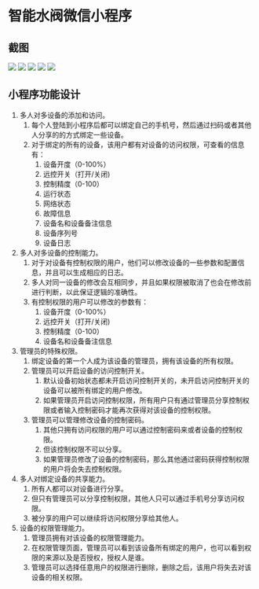 # 智能水阀微信小程序

## 截图


![](doc/1.jpg)
![](doc/2.jpg)
![](doc/3.jpg)
![](doc/4.jpg)
![](doc/5.jpg)


## 小程序功能设计

1. 多人对多设备的添加和访问。
	1. 每个人登陆到小程序后都可以绑定自己的手机号，然后通过扫码或者其他人分享的的方式绑定一些设备。
	1. 对于绑定的所有的设备，该用户都有对设备的访问权限，可查看的信息有：
		1. 设备开度（0-100%）
		1. 远控开关（打开/关闭)
		1. 控制精度（0-100）
		1. 运行状态
		1. 网络状态
		1. 故障信息
		1. 设备名和设备备注信息
		1. 设备序列号
		1. 设备日志
2. 多人对多设备的控制能力。
	1. 对于对设备有控制权限的用户，他们可以修改设备的一些参数和配置信息，并且可以生成相应的日志。
	1. 多人对同一设备的修改会互相同步，并且如果权限被取消了也会在修改前进行判断，以此保证逻辑的准确性。
	1. 有控制权限的用户可以修改的参数有：
		1. 设备开度（0-100%）
		1. 远控开关（打开/关闭)
		1. 控制精度（0-100）
		1. 设备名和设备备注信息
3. 管理员的特殊权限。
	1. 绑定设备的第一个人成为该设备的管理员，拥有该设备的所有权限。
	1. 管理员可以开启设备的访问控制开关。
		1. 默认设备初始状态都未开启访问控制开关的，未开启访问控制开关的设备可以被所有绑定的用户修改。
		1. 如果管理员开启访问控制权限，所有用户只有通过管理员分享控制权限或者输入控制密码才能再次获得对该设备的控制权限。
	1. 管理员可以管理修改设备的控制密码。
		1. 其他只拥有访问权限的用户可以通过控制密码来或者设备的控制权限。
		1. 但该控制权限不可以分享。
		1. 如果管理员修改了设备的控制密码，那么其他通过密码获得控制权限的用户将会失去控制权限。
4. 多人对绑定设备的共享能力。
	1. 所有人都可以对设备进行分享。
	1. 但只有管理员可以分享控制权限，其他人只可以通过手机号分享访问权限。
	1. 被分享的用户可以继续将访问权限分享给其他人。
5. 设备的权限管理能力。
	1. 管理员拥有对该设备的权限管理能力。
	1. 在权限管理页面，管理员可以看到该设备所有绑定的用户，也可以看到权限的来源以及是否授权，授权人是谁。
	1. 管理员可以选择任意用户的权限进行删除，删除之后，该用户将失去对该设备的相关权限。
